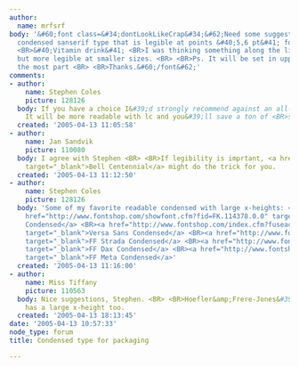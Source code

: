 ```yaml
---
author:
  name: mrfsrf
body: '&#60;font class=&#34;dontLookLikeCrap&#34;&#62;Need some suggestions about
  condensed sanserif type that is legible at points &#40;5,6 pt&#41; for packaging.
  <BR>&#40;Vitamin drink&#41; <BR>I was thinking something along the line of DinCon
  but more legible at smaller sizes. <BR> <BR>Ps. It will be set in uppercase fopr
  the most part <BR> <BR>Thanks.&#60;/font&#62;'
comments:
- author:
    name: Stephen Coles
    picture: 128126
  body: If you have a choice I&#39;d strongly recommend against an all-caps <BR>setting.
    It will be more readable with lc and you&#39;ll save a ton of <BR>space too.
  created: '2005-04-13 11:05:58'
- author:
    name: Jan Sandvik
    picture: 110080
  body: I agree with Stephen <BR> <BR>If legibility is imprtant, <a href="http://www.myfonts.com/fonts/bitstream/bell-centennial/address/testdrive.html?s=type+that+is+legible+at+points+%285%2C6+pt%29+for+packaging.+&amp;p=24"
    target="_blank">Bell Centennial</a> might do the trick for you.
  created: '2005-04-13 11:12:50'
- author:
    name: Stephen Coles
    picture: 128126
  body: 'Some of my favorite readable condensed with large x-heights: <BR> <BR><a
    href="http://www.fontshop.com/showfont.cfm?fid=FK.114378.0.0" target="_blank">Corpid
    Condensed</a> <BR><a href="http://www.fontshop.com/index.cfm?fuseaction=verity.search&amp;font_categories=1&amp;font_categories_search=font_name_search&amp;searchstr=versa+sans+condensed"
    target="_blank">Versa Sans Condensed</a> <BR><a href="http://www.fontshop.com/showfont.cfm?fid=FF.11319.0.0"
    target="_blank">FF Strada Condensed</a> <BR><a href="http://www.fontshop.com/showfont.cfm?fid=FF.10001.0.0"
    target="_blank">FF Dax Condensed</a> <BR><a href="http://www.fontshop.com/showfont.cfm?fid=FF.11052.0.0"
    target="_blank">FF Meta Condensed</a>'
  created: '2005-04-13 11:16:00'
- author:
    name: Miss Tiffany
    picture: 110563
  body: Nice suggestions, Stephen. <BR> <BR>Hoefler&amp;Frere-Jones&#39;s Gotham Condensed
    has a large x-height too.
  created: '2005-04-13 18:13:45'
date: '2005-04-13 10:57:33'
node_type: forum
title: Condensed type for packaging

---
```


